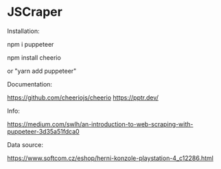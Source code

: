 # JSCraper



Installation:

npm i puppeteer

npm install cheerio

or "yarn add puppeteer"

Documentation:

https://github.com/cheeriojs/cheerio
https://pptr.dev/

Info:

https://medium.com/swlh/an-introduction-to-web-scraping-with-puppeteer-3d35a51fdca0

Data source:

https://www.softcom.cz/eshop/herni-konzole-playstation-4_c12286.html
